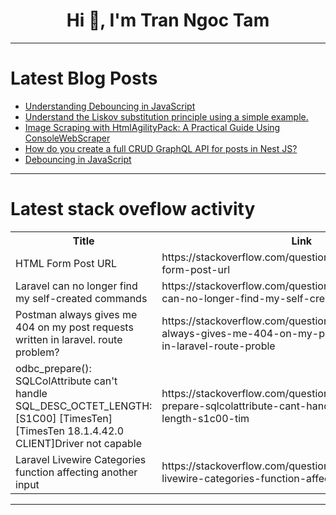 <h1 align="center">Hi 👋, I'm Tran Ngoc Tam</h1>

---

# Latest Blog Posts 
<!-- BLOG-POST-LIST:START -->
- [Understanding Debouncing in JavaScript](https://dev.to/dipakahirav/understanding-debouncing-in-javascript-5g30)
- [Understand the Liskov substitution principle using a simple example.](https://dev.to/muhammad_salem/understand-the-liskov-substitution-principle-using-a-simple-example-3apo)
- [Image Scraping with HtmlAgilityPack: A Practical Guide Using ConsoleWebScraper](https://dev.to/themysteriousstranger90/image-scraping-with-htmlagilitypack-a-practical-guide-using-consolewebscraper-57km)
- [How do you create a full CRUD GraphQL API for posts in Nest JS?](https://dev.to/nadim_ch0wdhury/how-do-you-create-a-full-crud-graphql-api-for-posts-in-nest-js-4l1k)
- [Debouncing in JavaScript](https://dev.to/mrhimanshusahni/debouncing-in-javascript-2p3o)
<!-- BLOG-POST-LIST:END -->

---

# Latest stack oveflow activity
<table>
  <tr><th>Title</th><th>Link</th></tr>
  <!-- STACKOVERFLOW:START --><tr><td>HTML Form Post URL</td><td>https://stackoverflow.com/questions/78598199/html-form-post-url</td></tr><tr><td>Laravel can no longer find my self-created commands</td><td>https://stackoverflow.com/questions/78598137/laravel-can-no-longer-find-my-self-created-commands</td></tr><tr><td>Postman always gives me 404 on my post requests written in laravel. route problem?</td><td>https://stackoverflow.com/questions/78597968/postman-always-gives-me-404-on-my-post-requests-written-in-laravel-route-proble</td></tr><tr><td>odbc_prepare&lpar;&rpar;: SQLColAttribute can&#39;t handle SQL_DESC_OCTET_LENGTH: [S1C00] [TimesTen][TimesTen 18.1.4.42.0 CLIENT]Driver not capable</td><td>https://stackoverflow.com/questions/78597871/odbc-prepare-sqlcolattribute-cant-handle-sql-desc-octet-length-s1c00-tim</td></tr><tr><td>Laravel Livewire Categories function affecting another input</td><td>https://stackoverflow.com/questions/78597618/laravel-livewire-categories-function-affecting-another-input</td></tr><!-- STACKOVERFLOW:END -->
</table>

---


